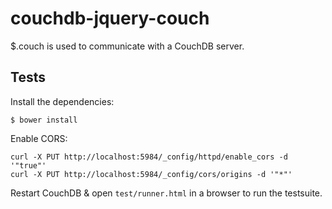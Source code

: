 # couchdb-jquery-couch

$.couch is used to communicate with a CouchDB server.

## Tests

Install the dependencies:

```
$ bower install
```

Enable CORS:

```
curl -X PUT http://localhost:5984/_config/httpd/enable_cors -d '"true"'
curl -X PUT http://localhost:5984/_config/cors/origins -d '"*"'
```

Restart CouchDB & open `test/runner.html` in a browser to run the testsuite.
